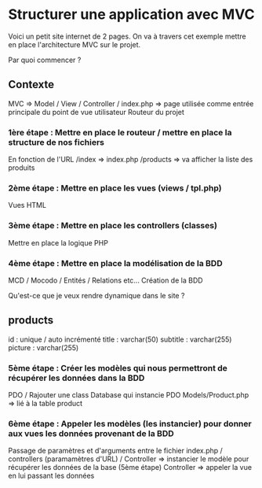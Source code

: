 # Structurer une application avec MVC

Voici un petit site internet de 2 pages.
On va à travers cet exemple mettre en place l'architecture MVC sur le projet.

Par quoi commencer ?

## Contexte

MVC =>
Model / 
View / 
Controller / 
index.php => page utilisée comme entrée principale du point de vue utilisateur
        Routeur du projet

### 1ère étape : Mettre en place le routeur / mettre en place la structure de nos fichiers

En fonction de l'URL
        /index => index.php
        /products => va afficher la liste des produits

### 2ème étape : Mettre en place les vues (views / tpl.php)

Vues HTML

### 3ème étape : Mettre en place les controllers (classes)

Mettre en place la logique PHP

### 4ème étape : Mettre en place la modélisation de la BDD

MCD / Mocodo / Entités / Relations etc...
Création de la BDD

Qu'est-ce que je veux rendre dynamique dans le site ?

products
--------
id : unique / auto incrémenté
title : varchar(50)
subtitle : varchar(255)
picture : varchar(255)

### 5ème étape : Créer les modèles qui nous permettront de récupérer les données dans la BDD

PDO / Rajouter une class Database qui instancie PDO
Models/Product.php => lié à la table product

### 6ème étape : Appeler les modèles (les instancier) pour donner aux vues les données provenant de la BDD

Passage de paramètres et d'arguments entre le fichier index.php / controllers (paramamètres d'URL) /
Controller => instancier le modèle pour récupérer les données de la base (5ème étape)
Controller => appeler la vue en lui passant les données